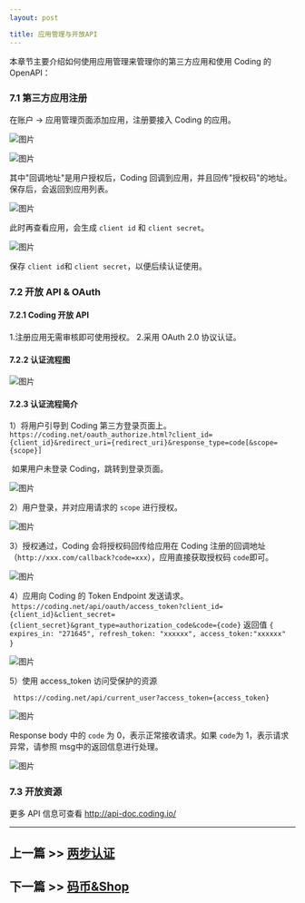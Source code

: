 ```yaml
---
layout: post

title: 应用管理与开放API
---
```


本章节主要介绍如何使用应用管理来管理你的第三方应用和使用 Coding 的 OpenAPI：

### 7.1 第三方应用注册

在账户 -> 应用管理页面添加应用，注册要接入 Coding 的应用。

 ![图片](https://dn-coding-net-production-pp.qbox.me/44b91ec2-f6b4-4520-b9f4-206eaf6c5507.png) 

 ![图片](https://dn-coding-net-production-pp.qbox.me/8868a88a-e38d-48a6-93bb-edbd8d995194.png) 



其中"回调地址"是用户授权后，Coding 回调到应用，并且回传"授权码"的地址。
保存后，会返回到应用列表。

 ![图片](https://dn-coding-net-production-pp.qbox.me/400ebd43-f10f-4819-81b3-c890ff2562f4.png) 

此时再查看应用，会生成 `client id` 和 `client secret`。

 ![图片](https://dn-coding-net-production-pp.qbox.me/c6e5054f-01bb-489d-8f84-a9f0400ce8ee.png) 


保存 `client id`和 `client secret`，以便后续认证使用。



### 7.2  开放 API & OAuth 

#### 7.2.1 Coding 开放 API

1.注册应用无需审核即可使用授权。
2.采用 OAuth 2.0 协议认证。

#### 7.2.2 认证流程图

 ![图片](https://dn-coding-net-production-pp.qbox.me/32fb9213-9ccb-4f70-8c58-8921f8c2d349.png) 



#### 7.2.3 认证流程简介

1）将用户引导到 Coding 第三方登录页面上。`https://coding.net/oauth_authorize.html?client_id={client_id}&redirect_uri={redirect_uri}&response_type=code[&scope={scope}]`

 如果用户未登录 Coding，跳转到登录页面。

 ![图片](https://dn-coding-net-production-pp.qbox.me/878b45df-fd69-4784-b68d-a85e6fce7c3c.png) 

2）用户登录，并对应用请求的 `scope` 进行授权。

 ![图片](https://dn-coding-net-production-pp.qbox.me/19347165-4d15-4d64-b601-d041b3e1e34d.png) 


3）授权通过，Coding 会将授权码回传给应用在 Coding 注册的回调地址（`http://xxx.com/callback?code=xxx`），应用直接获取授权码 `code`即可。

 ![图片](https://dn-coding-net-production-pp.qbox.me/91295ede-e0b6-42bd-9b75-8402d171c58e.png) 

4）应用向 Coding 的 Token Endpoint 发送请求。
 `https://coding.net/api/oauth/access_token?client_id={client_id}&client_secret={client_secret}&grant_type=authorization_code&code={code}` 返回值 `{ expires_in: "271645", refresh_token: "xxxxxx", access_token:"xxxxxx" }` 

 ![图片](https://dn-coding-net-production-pp.qbox.me/ab3a24b3-8358-46b8-b258-e8708e9da45b.png) 

5）使用 access_token 访问受保护的资源

     https://coding.net/api/current_user?access_token={access_token}

 ![图片](https://dn-coding-net-production-pp.qbox.me/2e33f408-ed45-49ee-86ac-a082565a288a.png) 

Response body 中的 `code` 为 0，表示正常接收请求。如果 `code`为 1，表示请求异常，请参照 msg中的返回信息进行处理。

 ![图片](https://dn-coding-net-production-pp.qbox.me/92b17830-1112-4086-a6ba-f46b51b8caa5.png) 

### 7.3 开放资源

更多 API 信息可查看 http://api-doc.coding.io/

---

## 上一篇 >> [两步认证](/help/doc/account/2fa.html)

## 下一篇 >> [码币&Shop](/help/doc/account/shop.html)